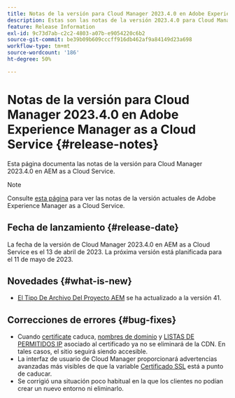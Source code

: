 ```yaml
---
title: Notas de la versión para Cloud Manager 2023.4.0 en Adobe Experience Manager as a Cloud Service
description: Estas son las notas de la versión 2023.4.0 para Cloud Manager en AEM as a Cloud Service.
feature: Release Information
exl-id: 9c73d7ab-c2c2-4803-a07b-e9054220c6b2
source-git-commit: be39b09b609cccff916db462af9a84149d23a698
workflow-type: tm+mt
source-wordcount: '186'
ht-degree: 50%

---
```



# Notas de la versión para Cloud Manager 2023.4.0 en Adobe Experience Manager as a Cloud Service {#release-notes}

Esta página documenta las notas de la versión para Cloud Manager 2023.4.0 en AEM as a Cloud Service.

>[!NOTE]
>
>Consulte [esta página](/help/release-notes/release-notes-cloud/release-notes-current.md) para ver las notas de la versión actuales de Adobe Experience Manager as a Cloud Service.

## Fecha de lanzamiento {#release-date}

La fecha de la versión de Cloud Manager 2023.4.0 en AEM as a Cloud Service es el 13 de abril de 2023. La próxima versión está planificada para el 11 de mayo de 2023.

## Novedades {#what-is-new}

* [El Tipo De Archivo Del Proyecto AEM](https://experienceleague.adobe.com/docs/experience-manager-core-components/using/developing/archetype/overview.html?lang=es) se ha actualizado a la versión 41.

## Correcciones de errores {#bug-fixes}

* Cuando [certificate](/help/implementing/cloud-manager/managing-ssl-certifications/introduction.md) caduca, [nombres de dominio](/help/implementing/cloud-manager/custom-domain-names/introduction.md) y [LISTAS DE PERMITIDOS IP](/help/implementing/cloud-manager/ip-allow-lists/introduction.md) asociado al certificado ya no se eliminará de la CDN.  En tales casos, el sitio seguirá siendo accesible.
* La interfaz de usuario de Cloud Manager proporcionará advertencias avanzadas más visibles de que la variable [Certificado SSL](/help/implementing/cloud-manager/managing-ssl-certifications/introduction.md) está a punto de caducar.
* Se corrigió una situación poco habitual en la que los clientes no podían crear un nuevo entorno ni eliminarlo.
